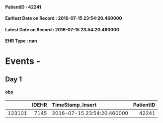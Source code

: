 
#### PatientID : 42241
#### Earliest Date on Record : 2016-07-15 23:54:20.460000
#### Latest Date on Record : 2016-07-15 23:54:20.460000
#### EHR Type : nan

# Events - 

## Day 1

#### obs
|        |   IDEHR | TimeStamp_Insert           |   PatientID |
|-------:|--------:|:---------------------------|------------:|
| 123101 |    7145 | 2016-07-15 23:54:20.460000 |       42241 |


